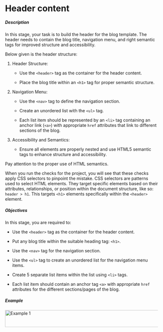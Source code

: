 # Header content
<div class="step-text">
<p></p><h5 id="description">Description</h5><p>In this stage, your task is to build the header for the blog template. The header needs to contain the blog title, navigation menu, and right semantic tags for improved structure and accessibility.</p><p>Below given is the header structure:</p><ol><li><p>Header Structure:</p><ul><li><p>Use the <code class="java">&lt;header&gt;</code> tag as the container for the header content.</p></li><li><p>Place the blog title within an <code class="java">&lt;h1&gt;</code> tag for proper semantic structure.</p></li></ul></li><li><p>Navigation Menu:</p><ul><li><p>Use the <code class="java">&lt;nav&gt;</code> tag to define the navigation section.</p></li><li><p>Create an unordered list with the <code class="java">&lt;ul&gt;</code> tag.</p></li><li><p>Each list item should be represented by an <code class="java">&lt;li&gt;</code> tag containing an anchor link (<code class="java">&lt;a&gt;</code>) with appropriate <code class="java">href</code> attributes that link to different sections of the blog.</p></li></ul></li><li><p>Accessibility and Semantics:</p><ul><li><p>Ensure all elements are properly nested and use HTML5 semantic tags to enhance structure and accessibility.</p></li></ul></li></ol><p>Pay attention to the proper use of HTML semantics.</p><div class="alert alert-primary"><p>When you run the checks for the project, you will see that these checks apply CSS selectors to pinpoint the mistake. CSS selectors are patterns used to select HTML elements. They target specific elements based on their attributes, relationships, or position within the document structure, like so: <code class="java">header &gt; h1</code>. This targets <code class="java">&lt;h1&gt;</code> elements specifically within the <code class="java">&lt;header&gt;</code> element.</p></div><h5 id="objectives">Objectives</h5><p>In this stage, you are required to:</p><ul><li><p>Use the <code class="java">&lt;header&gt;</code> tag as the container for the header content.</p></li><li><p>Put any blog title within the suitable heading tag: <code class="java">&lt;h1&gt;</code>.</p></li><li><p>Use the <code class="java">&lt;nav&gt;</code> tag for the navigation section.</p></li><li><p>Use the <code class="java">&lt;ul&gt;</code> tag to create an unordered list for the navigation menu items.</p></li><li><p>Create 5 separate list items within the list using <code class="java">&lt;li&gt;</code> tags.</p></li><li><p>Each list item should contain an anchor tag <code class="java">&lt;a&gt;</code> with appropriate <code class="java">href</code> attributes for the different sections/pages of the blog.</p></li></ul><h5 id="example">Example</h5><p><picture><source media="(max-width: 480px)" srcset="https://ucarecdn.com/87c9f496-1454-45e6-8d97-96661e03c91a/-/stretch/off/-/resize/480x/-/format/webp/ 1x,https://ucarecdn.com/87c9f496-1454-45e6-8d97-96661e03c91a/-/stretch/off/-/resize/960x/-/format/webp/ 2x,https://ucarecdn.com/87c9f496-1454-45e6-8d97-96661e03c91a/-/stretch/off/-/resize/1440x/-/format/webp/ 3x" type="image/webp"/><source media="(max-width: 800px)" srcset="https://ucarecdn.com/87c9f496-1454-45e6-8d97-96661e03c91a/-/stretch/off/-/resize/800x/-/format/webp/ 1x,https://ucarecdn.com/87c9f496-1454-45e6-8d97-96661e03c91a/-/stretch/off/-/resize/1600x/-/format/webp/ 2x,https://ucarecdn.com/87c9f496-1454-45e6-8d97-96661e03c91a/-/stretch/off/-/resize/2400x/-/format/webp/ 3x" type="image/webp"/><source srcset="https://ucarecdn.com/87c9f496-1454-45e6-8d97-96661e03c91a/-/stretch/off/-/resize/1100x/-/format/webp/ 1x,https://ucarecdn.com/87c9f496-1454-45e6-8d97-96661e03c91a/-/stretch/off/-/resize/2200x/-/format/webp/ 2x,https://ucarecdn.com/87c9f496-1454-45e6-8d97-96661e03c91a/-/stretch/off/-/resize/3000x/-/format/webp/ 3x" type="image/webp"/><img alt="Example 1" height="56" src="https://ucarecdn.com/87c9f496-1454-45e6-8d97-96661e03c91a/" width="1000"/></picture></p>
</div>
